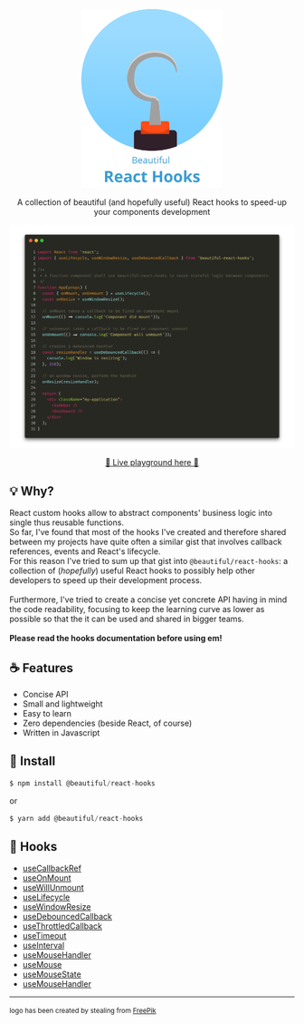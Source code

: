 <div align="center">
  <p align="center">
    <img src="./logo.png" alt="Beautiful React Hooks" width="250px" />
  </p>
  <p align="center">
    A collection of beautiful (and hopefully useful) React hooks to speed-up your 
    components development
  </p>
</div>

![Usage example](./example.png)

<div>
  <p align="center">
    <a href="https://antonioru.github.io/beautiful-react-hooks/#/useMouseState">
    🌟 Live playground here 🌟
    </a>
  </p>
</div>

## 💡 Why? 

React custom hooks allow to abstract components' business logic into single thus reusable functions.<br />
So far, I've found that most of the hooks I've created and therefore shared between my projects have quite often a 
similar gist that involves callback references, events and React's lifecycle. <br />
For this reason I've tried to sum up that gist into `@beautiful/react-hooks`: a collection of (*hopefully*) useful 
React hooks to possibly help other developers to speed up their development process.<br /><br />
Furthermore, I've tried to create a concise yet concrete API having in mind the code readability, focusing 
to keep the learning curve as lower as possible so that the it can be used and shared in bigger teams.
<br /><br />
**Please read the hooks documentation before using em!**

## ☕️ Features

* Concise API
* Small and lightweight
* Easy to learn
* Zero dependencies (beside React, of course)
* Written in Javascript


## 🕺 Install

```js 
$ npm install @beautiful/react-hooks
```


or

```js 
$ yarn add @beautiful/react-hooks
```

## 🎨 Hooks

* [useCallbackRef](./docs/useCallbackRef.md)
* [useOnMount](./docs/useOnMount.md)
* [useWillUnmount](./docs/useWillUnmount.md)
* [useLifecycle](./docs/useLifecycle.md)
* [useWindowResize](./docs/useWindowResize.md)
* [useDebouncedCallback](./docs/useDebouncedCallback.md)
* [useThrottledCallback](./docs/useThrottledCallback.md)
* [useTimeout](./docs/useTimeout.md)
* [useInterval](./docs/useInterval.md)
* [useMouseHandler](./docs/useMouseHandler.md)
* [useMouse](./docs/useMouse.md)
* [useMouseState](./docs/useMouseState.md)
* [useMouseHandler](./docs/useMouseHandler.md)

<hr />

<small> logo has been created by stealing from [FreePik](https://www.freepik.com/free-photos-vectors/design)</small>
